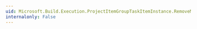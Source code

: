```yaml
---
uid: Microsoft.Build.Execution.ProjectItemGroupTaskItemInstance.RemoveMetadata
internalonly: False
---
```

